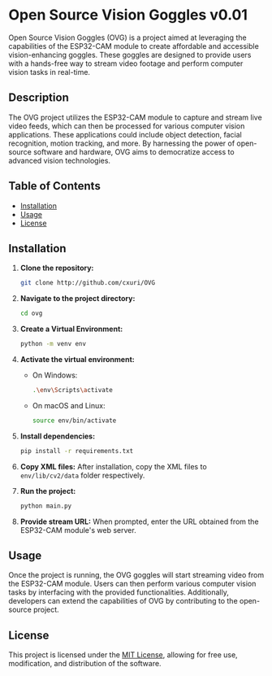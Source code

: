 # Open Source Vision Goggles v0.01

Open Source Vision Goggles (OVG) is a project aimed at leveraging the capabilities of the ESP32-CAM module to create affordable and accessible vision-enhancing goggles. These goggles are designed to provide users with a hands-free way to stream video footage and perform computer vision tasks in real-time.

## Description

The OVG project utilizes the ESP32-CAM module to capture and stream live video feeds, which can then be processed for various computer vision applications. These applications could include object detection, facial recognition, motion tracking, and more. By harnessing the power of open-source software and hardware, OVG aims to democratize access to advanced vision technologies.

## Table of Contents

- [Installation](#installation)
- [Usage](#usage)
- [License](#license)

## Installation

1. **Clone the repository:**
   ```bash
   git clone http://github.com/cxuri/OVG
   ```

2. **Navigate to the project directory:**
   ```bash
   cd ovg
   ```

3. **Create a Virtual Environment:**
   ```bash
   python -m venv env
   ```

4. **Activate the virtual environment:**
   - On Windows:
     ```bash
     .\env\Scripts\activate
     ```
   - On macOS and Linux:
     ```bash
     source env/bin/activate
     ```

5. **Install dependencies:**
   ```bash
   pip install -r requirements.txt
   ```

6. **Copy XML files:**
   After installation, copy the XML files to `env/lib/cv2/data` folder respectively.

7. **Run the project:**
   ```bash
   python main.py
   ```

8. **Provide stream URL:**
   When prompted, enter the URL obtained from the ESP32-CAM module's web server.

## Usage

Once the project is running, the OVG goggles will start streaming video from the ESP32-CAM module. Users can then perform various computer vision tasks by interfacing with the provided functionalities. Additionally, developers can extend the capabilities of OVG by contributing to the open-source project.

## License

This project is licensed under the [MIT License](https://opensource.org/licenses/MIT), allowing for free use, modification, and distribution of the software.
